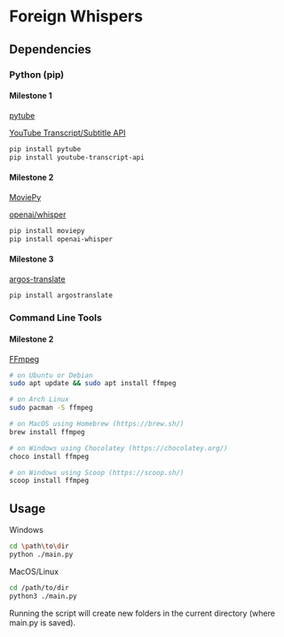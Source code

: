 # Foreign Whispers

## Dependencies

### Python (pip)

#### Milestone 1

[pytube](https://pytube.io/en/latest/)

[YouTube Transcript/Subtitle API](https://pypi.org/project/youtube-transcript-api/)

```bash
pip install pytube
pip install youtube-transcript-api
```

#### Milestone 2

[MoviePy](https://zulko.github.io/moviepy/)

[openai/whisper](https://github.com/openai/whisper/tree/main)

```bash
pip install moviepy
pip install openai-whisper
```

#### Milestone 3

[argos-translate](https://github.com/argosopentech/argos-translate)

```bash
pip install argostranslate
```

### Command Line Tools

#### Milestone 2

[FFmpeg](https://ffmpeg.org/)

```bash
# on Ubuntu or Debian
sudo apt update && sudo apt install ffmpeg

# on Arch Linux
sudo pacman -S ffmpeg

# on MacOS using Homebrew (https://brew.sh/)
brew install ffmpeg

# on Windows using Chocolatey (https://chocolatey.org/)
choco install ffmpeg

# on Windows using Scoop (https://scoop.sh/)
scoop install ffmpeg
```

## Usage

Windows

```bash
cd \path\to\dir
python ./main.py
```

MacOS/Linux

```bash
cd /path/to/dir
python3 ./main.py
```

Running the script will create new folders in the current directory (where main.py is saved).
